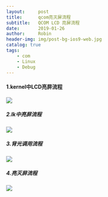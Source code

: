 ```yaml
---
layout:     post
title:      qcom亮灭屏流程
subtitle:   QCOM LCD 亮屏流程
date:       2019-01-26
author:     Robin
header-img: img/post-bg-ios9-web.jpg
catalog: true
tags:
    - com
    - Linux
    - Debug
---
```


#### 1.kernel中LCD亮屏流程

![](https://ws1.sinaimg.cn/large/006tNc79gy1fzuc8fqjqaj30u016eam9.jpg)

##### 2.lk中亮屏流程

![](https://ws1.sinaimg.cn/large/006tKfTcgy1g07dwc9g0yj30u016eam9.jpg)

##### 3.背光调用流程

![](https://ws3.sinaimg.cn/large/006tNc79gy1fzke72sic9j30dx0ee3z7.jpg)

##### 4.亮灭屏流程

![](https://ws2.sinaimg.cn/large/006tNc79gy1fzke84sbwzj31he0iaacx.jpg)